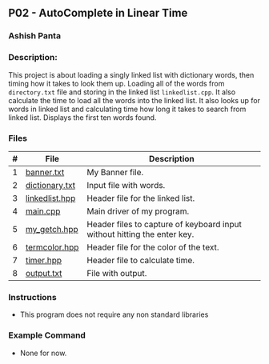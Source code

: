 ## P02 - AutoComplete in Linear Time
### Ashish Panta
### Description:
This project is about loading a singly linked list with dictionary words, then timing how it takes to look them up. Loading all of the words from `directory.txt` file and storing in the linked list `linkedlist.cpp`. It also calculate the time to load all the words into the linked list. It also looks up for words in linked list and calculating time how long it takes to search from linked list. Displays the first ten words found.



### Files

|   #   | File     | Description                      |
| :---: | -------- | -------------------------------- |
|   1   | [banner.txt](https://github.com/apanta0525/3013-Algorithms-Panta/blob/main/Assignments/P02/Banner.txt) | My Banner file. |
|   2   | [dictionary.txt](https://github.com/apanta0525/3013-Algorithms-Panta/blob/main/Assignments/P02/dictionary.txt) | Input file with words. |
|   3   | [linkedlist.hpp](https://github.com/apanta0525/3013-Algorithms-Panta/blob/main/Assignments/P02/linkedlist.hpp) | Header file for the linked list. |
|   4   | [main.cpp](https://github.com/apanta0525/3013-Algorithms-Panta/blob/main/Assignments/P02/main.cpp) | Main driver of my program. |
|   5   | [my_getch.hpp](https://github.com/apanta0525/3013-Algorithms-Panta/blob/main/Assignments/P02/my_getch.hpp) | Header files to capture of keyboard input without hitting the enter key.  |
|   6   | [termcolor.hpp](https://github.com/apanta0525/3013-Algorithms-Panta/blob/main/Assignments/P02/termcolor.hpp) | Header file for the color of the text. |
|   7   | [timer.hpp](https://github.com/apanta0525/3013-Algorithms-Panta/blob/main/Assignments/P02/timer.hpp) | Header file to calculate time. |
|   8   | [output.txt](https://github.com/apanta0525/3013-Algorithms-Panta/blob/main/Assignments/P02/output.md) | File with output. |

### Instructions

- This program does not require any non standard libraries

### Example Command

- None for now.




